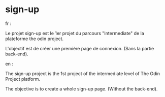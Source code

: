 # sign-up

fr :

Le projet sign-up est le 1er projet du parcours "Intermediate" de la plateforme the odin project. 

L'objectif est de créer une première page de connexion. 
(Sans la partie back-end). 

en : 

The sign-up project is the 1st project of the intermediate level of The Odin Project platform. 

The objective is to create a whole sign-up page. (Without the back-end).